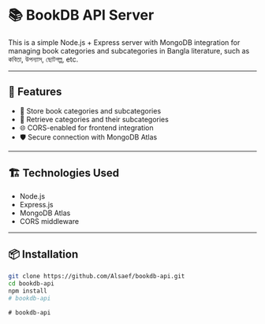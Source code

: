# 📚 BookDB API Server

This is a simple Node.js + Express server with MongoDB integration for managing book categories and subcategories in Bangla literature, such as কবিতা, উপন্যাস, ছোটগল্প, etc.

---

## 🚀 Features

- 📂 Store book categories and subcategories
- 🧠 Retrieve categories and their subcategories
- 🌐 CORS-enabled for frontend integration
- 🛡️ Secure connection with MongoDB Atlas

---

## 🏗️ Technologies Used

- Node.js
- Express.js
- MongoDB Atlas
- CORS middleware

---

## 📦 Installation

```bash
git clone https://github.com/Alsaef/bookdb-api.git
cd bookdb-api
npm install
#   b o o k d b - a p i  
 #   b o o k d b - a p i  
 